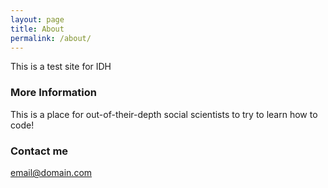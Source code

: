 ```yaml
---
layout: page
title: About
permalink: /about/
---
```


This is a test site for IDH 
### More Information

This is a place for out-of-their-depth social scientists to try to learn how to code!
### Contact me

[email@domain.com](mailto:email@domain.com)
